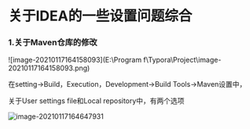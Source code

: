 # 关于IDEA的一些设置问题综合

### 1.关于Maven仓库的修改

![image-20210117164158093](E:\Program f\Typora\Project\image-20210117164158093.png)

在setting->Build，Execution，Development->Build Tools->Maven设置中，

关于User settings file和Local repository中，有两个选项

![image-20210117164647931](C:\Users\liu10\AppData\Roaming\Typora\typora-user-images\image-20210117164647931.png)